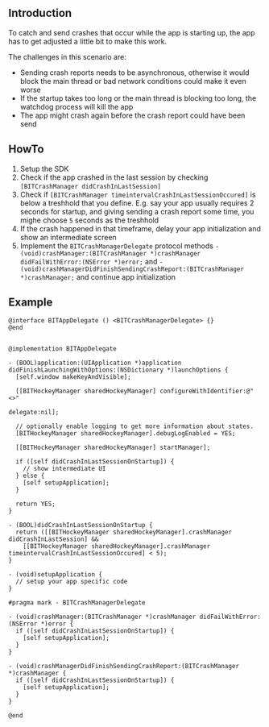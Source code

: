## Introduction

To catch and send crashes that occur while the app is starting up, the app has to get adjusted a little bit to make this work.

The challenges in this scenario are:

- Sending crash reports needs to be asynchronous, otherwise it would block the main thread or bad network conditions could make it even worse
- If the startup takes too long or the main thread is blocking too long, the watchdog process will kill the app
- The app might crash again before the crash report could have been send


## HowTo

1. Setup the SDK
2. Check if the app crashed in the last session by checking `[BITCrashManager didCrashInLastSession]`
3. Check if `[BITCrashManager timeintervalCrashInLastSessionOccured]` is below a treshhold that you define. E.g. say your app usually requires 2 seconds for startup, and giving sending a crash report some time, you mighe choose `5` seconds as the treshhold
4. If the crash happened in that timeframe, delay your app initialization and show an intermediate screen
5. Implement the `BITCrashManagerDelegate` protocol methods `- (void)crashManager:(BITCrashManager *)crashManager didFailWithError:(NSError *)error;` and `- (void)crashManagerDidFinishSendingCrashReport:(BITCrashManager *)crashManager;` and continue app initialization

## Example

	@interface BITAppDelegate () <BITCrashManagerDelegate> {}
	@end
	
	
	@implementation BITAppDelegate
	
	- (BOOL)application:(UIApplication *)application didFinishLaunchingWithOptions:(NSDictionary *)launchOptions {
	  [self.window makeKeyAndVisible];
	
	  [[BITHockeyManager sharedHockeyManager] configureWithIdentifier:@"<>"
	                                                         delegate:nil];
	  
	  // optionally enable logging to get more information about states.
	  [BITHockeyManager sharedHockeyManager].debugLogEnabled = YES;
	
	  [[BITHockeyManager sharedHockeyManager] startManager];
	  
	  if ([self didCrashInLastSessionOnStartup]) {
	  	// show intermediate UI
	  } else {
	  	[self setupApplication];
	  }
	  
	  return YES;
	}
	
	- (BOOL)didCrashInLastSessionOnStartup {
	  return ([[BITHockeyManager sharedHockeyManager].crashManager didCrashInLastSession] &&
	  	[[BITHockeyManager sharedHockeyManager].crashManager timeintervalCrashInLastSessionOccured] < 5);
	}
	
	- (void)setupApplication {
	  // setup your app specific code
	}
	
	#pragma mark - BITCrashManagerDelegate
	
	- (void)crashManager:(BITCrashManager *)crashManager didFailWithError:(NSError *)error {
	  if ([self didCrashInLastSessionOnStartup]) {
	    [self setupApplication];
	  }
	}
	
	- (void)crashManagerDidFinishSendingCrashReport:(BITCrashManager *)crashManager {
	  if ([self didCrashInLastSessionOnStartup]) {
	    [self setupApplication];
	  }
	}
	
	@end

